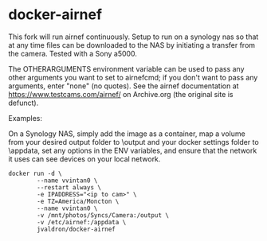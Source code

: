 # docker-airnef

This fork will run airnef continuously.  Setup to run on a synology nas so that at any time files can be downloaded to the NAS by initiating a transfer from the camera.  Tested with a Sony a5000.

The OTHERARGUMENTS environment variable can be used to pass any other arguments you want to set to airnefcmd; if you don't want to pass any arguments, enter "none" (no quotes).  See the airnef documentation at https://www.testcams.com/airnef/ on Archive.org (the original site is defunct).

Examples:

On a Synology NAS, simply add the image as a container, map a volume from your desired output folder to \output and your docker settings folder to \appdata, set any options in the ENV variables, and ensure that the network it uses can see devices on your local network.

```
docker run -d \
        --name vvintan0 \
        --restart always \
        -e IPADDRESS="<ip to cam>" \
        -e TZ=America/Moncton \
        --name vvintan0 \
        -v /mnt/photos/Syncs/Camera:/output \
        -v /etc/airnef:/appdata \
        jvaldron/docker-airnef
```
